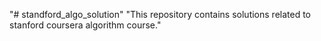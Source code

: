 "# standford_algo_solution" 
"This repository contains solutions related to stanford coursera algorithm course." 
